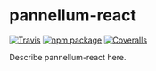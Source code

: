 # pannellum-react

[![Travis][build-badge]][build]
[![npm package][npm-badge]][npm]
[![Coveralls][coveralls-badge]][coveralls]

Describe pannellum-react here.

[build-badge]: https://img.shields.io/travis/user/repo/master.png?style=flat-square
[build]: https://travis-ci.org/farminf/pannellum-react
[npm-badge]: https://img.shields.io/npm/v/npm-package.png?style=flat-square
[npm]: https://www.npmjs.org/package/npm-package
[coveralls-badge]: https://img.shields.io/coveralls/user/repo/master.png?style=flat-square
[coveralls]: https://coveralls.io/github/farminf/pannellum-react
